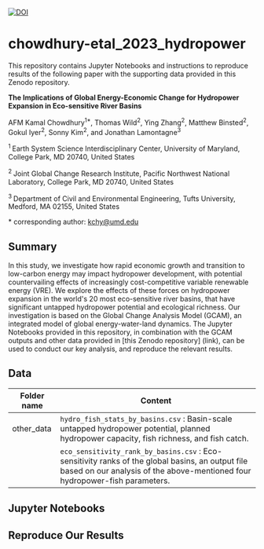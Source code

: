 [![DOI](https://zenodo.org/badge/DOI/xyz.svg)](https://doi.org/xyz)

# chowdhury-etal_2023_hydropower

This repository contains Jupyter Notebooks and instructions to reproduce results of the following paper with the supporting data provided in this Zenodo repository. 

**The Implications of Global Energy-Economic Change for Hydropower Expansion in Eco-sensitive River Basins**

AFM Kamal Chowdhury<sup>1\*</sup>, Thomas Wild<sup>2</sup>, Ying Zhang<sup>2</sup>, Matthew Binsted<sup>2</sup>, Gokul Iyer<sup>2</sup>, Sonny Kim<sup>2</sup>, and Jonathan Lamontagne<sup>3</sup>

<sup>1 </sup> Earth System Science Interdisciplinary Center, University of Maryland, College Park, MD 20740, United States

<sup>2 </sup> Joint Global Change Research Institute, Pacific Northwest National Laboratory, College Park, MD 20740, United States

<sup>3 </sup> Department of Civil and Environmental Engineering, Tufts University, Medford, MA 02155, United States

\* corresponding author: kchy@umd.edu


## Summary
In this study, we investigate how rapid economic growth and transition to low-carbon energy may impact hydropower development, with potential countervailing effects of increasingly cost-competitive variable renewable energy (VRE). We explore the effects of these forces on hydropower expansion in the world's 20 most eco-sensitive river basins, that have significant untapped hydropower potential and ecological richness. Our investigation is based on the Global Change Analysis Model (GCAM), an integrated model of global energy-water-land dynamics. The Jupyter Notebooks provided in this repository, in combination with the GCAM outputs and other data provided in [this Zenodo repository] (link), can be used to conduct our key analysis, and reproduce the relevant results.


## Data

| Folder name |   Content   |
|-------------|-------------|
| other_data | `hydro_fish_stats_by_basins.csv` : Basin-scale untapped hydropower potential, planned hydropower capacity, fish richness, and fish catch. |
|            | `eco_sensitivity_rank_by_basins.csv` : Eco-sensitivity ranks of the global basins, an output file based on our analysis of the above-mentioned four hydropower-fish parameters. |


## Jupyter Notebooks



## Reproduce Our Results


